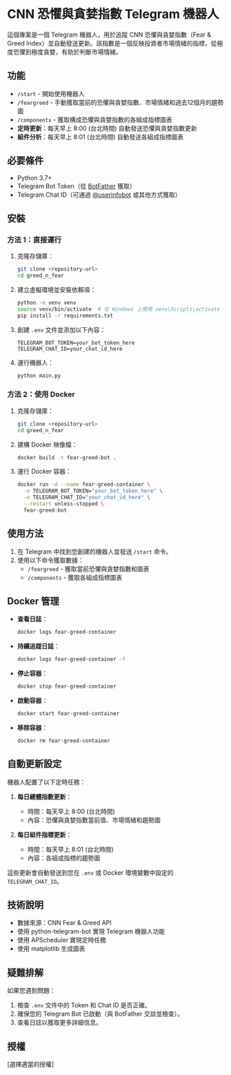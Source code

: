 # CNN 恐懼與貪婪指數 Telegram 機器人

這個專案是一個 Telegram 機器人，用於追蹤 CNN 恐懼與貪婪指數（Fear & Greed Index）並自動發送更新。該指數是一個反映投資者市場情緒的指標，從極度恐懼到極度貪婪，有助於判斷市場情緒。

## 功能

- `/start` - 開始使用機器人
- `/feargreed` - 手動獲取當前的恐懼與貪婪指數、市場情緒和過去12個月的趨勢圖
- `/components` - 獲取構成恐懼與貪婪指數的各組成指標圖表
- **定時更新**：每天早上 8:00 (台北時間) 自動發送恐懼與貪婪指數更新
- **組件分析**：每天早上 8:01 (台北時間) 自動發送各組成指標圖表

## 必要條件

- Python 3.7+
- Telegram Bot Token（從 [BotFather](https://t.me/botfather) 獲取）
- Telegram Chat ID（可通過 [@userinfobot](https://t.me/userinfobot) 或其他方式獲取）

## 安裝

### 方法 1：直接運行

1. 克隆存儲庫：
   ```bash
   git clone <repository-url>
   cd greed_n_fear
   ```

2. 建立虛擬環境並安裝依賴項：
   ```bash
   python -m venv venv
   source venv/bin/activate  # 在 Windows 上使用 venv\Scripts\activate
   pip install -r requirements.txt
   ```

3. 創建 `.env` 文件並添加以下內容：
   ```
   TELEGRAM_BOT_TOKEN=your_bot_token_here
   TELEGRAM_CHAT_ID=your_chat_id_here
   ```

4. 運行機器人：
   ```bash
   python main.py
   ```

### 方法 2：使用 Docker

1. 克隆存儲庫：
   ```bash
   git clone <repository-url>
   cd greed_n_fear
   ```

2. 建構 Docker 映像檔：
   ```bash
   docker build -t fear-greed-bot .
   ```

3. 運行 Docker 容器：
   ```bash
   docker run -d --name fear-greed-container \
     -e TELEGRAM_BOT_TOKEN="your_bot_token_here" \
     -e TELEGRAM_CHAT_ID="your_chat_id_here" \
     --restart unless-stopped \
     fear-greed-bot
   ```

## 使用方法

1. 在 Telegram 中找到您創建的機器人並發送 `/start` 命令。
2. 使用以下命令獲取數據：
   - `/feargreed` - 獲取當前恐懼與貪婪指數和圖表
   - `/components` - 獲取各組成指標圖表

## Docker 管理

- **查看日誌**：
  ```bash
  docker logs fear-greed-container
  ```

- **持續追蹤日誌**：
  ```bash
  docker logs fear-greed-container -f
  ```

- **停止容器**：
  ```bash
  docker stop fear-greed-container
  ```

- **啟動容器**：
  ```bash
  docker start fear-greed-container
  ```

- **移除容器**：
  ```bash
  docker rm fear-greed-container
  ```

## 自動更新設定

機器人配置了以下定時任務：

1. **每日總體指數更新**：
   - 時間：每天早上 8:00 (台北時間)
   - 內容：恐懼與貪婪指數當前值、市場情緒和趨勢圖

2. **每日組件指標更新**：
   - 時間：每天早上 8:01 (台北時間)
   - 內容：各組成指標的趨勢圖

這些更新會自動發送到您在 `.env` 或 Docker 環境變數中設定的 `TELEGRAM_CHAT_ID`。

## 技術說明

- 數據來源：CNN Fear & Greed API
- 使用 python-telegram-bot 實現 Telegram 機器人功能
- 使用 APScheduler 實現定時任務
- 使用 matplotlib 生成圖表

## 疑難排解

如果您遇到問題：

1. 檢查 `.env` 文件中的 Token 和 Chat ID 是否正確。
2. 確保您的 Telegram Bot 已啟動（與 BotFather 交談並檢查）。
3. 查看日誌以獲取更多詳細信息。

## 授權

[選擇適當的授權] 